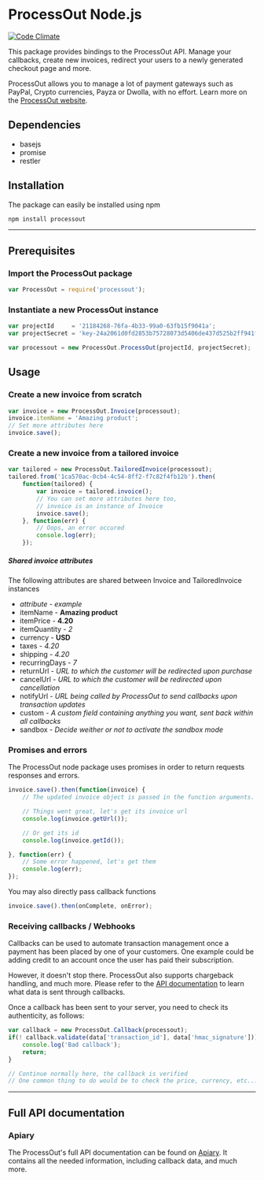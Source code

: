 ProcessOut Node.js
=================

[![Code Climate](https://codeclimate.com/github/ProcessOut/processout-node/badges/gpa.svg)](https://codeclimate.com/github/ProcessOut/processout-node)

This package provides bindings to the ProcessOut API. Manage your callbacks,
create new invoices, redirect your users to a newly generated checkout
page and more.

ProcessOut allows you to manage a lot of payment gateways such as PayPal,
Crypto currencies, Payza or Dwolla, with no effort.
Learn more on the [ProcessOut website](https://www.processout.com).

Dependencies
------------

* basejs
* promise
* restler

Installation
------------

The package can easily be installed using npm

``` sh
npm install processout
```

-------------------------

Prerequisites
-------------

### Import the ProcessOut package

``` js
var ProcessOut = require('processout');
```

### Instantiate a new ProcessOut instance

``` js
var projectId     = '21184268-76fa-4b33-99a0-63fb15f9041a';
var projectSecret = 'key-24a2061d0fd2853b75728073d5406de437d525b2ff941fe34ca061cb2180d0f8';

var processout = new ProcessOut.ProcessOut(projectId, projectSecret);
```

Usage
-----

### Create a new invoice from scratch

``` js
var invoice = new ProcessOut.Invoice(processout);
invoice.itemName = 'Amazing product';
// Set more attributes here
invoice.save();
```

### Create a new invoice from a tailored invoice

``` js
var tailored = new ProcessOut.TailoredInvoice(processout);
tailored.from('1ca570ac-0cb4-4c54-8ff2-f7c82f4fb12b').then(
    function(tailored) {
        var invoice = tailored.invoice();
        // You can set more attributes here too,
        // invoice is an instance of Invoice
        invoice.save();
    }, function(err) {
        // Oops, an error occured
        console.log(err);
    });
```

##### Shared invoice attributes

The following attributes are shared between Invoice and TailoredInvoice instances

- *attribute*   - *example*
- itemName      - **Amazing product**
- itemPrice     - **4.20**
- itemQuantity  - *2*
- currency      - **USD**
- taxes         - *4.20*
- shipping      - *4.20*
- recurringDays - *7*
- returnUrl     - *URL to which the customer will be redirected upon purchase*
- cancelUrl     - *URL to which the customer will be redirected upon cancellation*
- notifyUrl     - *URL being called by ProcessOut to send callbacks upon transaction updates*
- custom        - *A custom field containing anything you want, sent back within all callbacks*
- sandbox       - *Decide weither or not to activate the sandbox mode*

### Promises and errors

The ProcessOut node package uses promises in order to return requests responses
and errors.

``` js
invoice.save().then(function(invoice) {
    // The updated invoice object is passed in the function arguments.

    // Things went great, let's get its invoice url
    console.log(invoice.getUrl());

    // Or get its id
    console.log(invoice.getId());

}, function(err) {
    // Some error happened, let's get them
    console.log(err);
});
```

You may also directly pass callback functions

``` js
invoice.save().then(onComplete, onError);
```

### Receiving callbacks / Webhooks

Callbacks can be used to automate transaction management once a payment has
been placed by one of your customers. One example could be adding credit to
an account once the user has paid their subscription.

However, it doesn't stop there. ProcessOut also supports chargeback handling,
and much more. Please refer to the
[API documentation](http://docs.processout.apiary.io/#) to learn what data is
sent through callbacks.

Once a callback has been sent to your server, you need to check its authenticity,
as follows:

``` js
var callback = new ProcessOut.Callback(processout);
if(! callback.validate(data['transaction_id'], data['hmac_signature'])) {
    console.log('Bad callback');
    return;
}

// Continue normally here, the callback is verified
// One common thing to do would be to check the price, currency, etc...
```

-------------------------

Full API documentation
----------------------

### Apiary

The ProcessOut's full API documentation can be found on
[Apiary](http://docs.processout.apiary.io). It contains all the needed
information, including callback data, and much more.